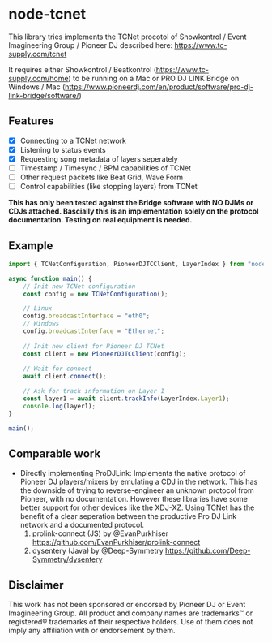 # node-tcnet

This library tries implements the TCNet procotol of Showkontrol / Event Imagineering Group / Pioneer DJ described here: https://www.tc-supply.com/tcnet

It requires either Showkontrol / Beatkontrol (https://www.tc-supply.com/home) to be running on a Mac or PRO DJ LINK Bridge on Windows / Mac (https://www.pioneerdj.com/en/product/software/pro-dj-link-bridge/software/)

## Features

- [x] Connecting to a TCNet network
- [x] Listening to status events
- [x] Requesting song metadata of layers seperately
- [ ] Timestamp / Timesync / BPM capabilities of TCNet
- [ ] Other request packets like Beat Grid, Wave Form
- [ ] Control capabilities (like stopping layers) from TCNet

**This has only been tested against the Bridge software with NO DJMs or CDJs attached. Bascially this is an implementation solely on the protocol documentation. Testing on real equipment is needed.**

## Example
```typescript
import { TCNetConfiguration, PioneerDJTCClient, LayerIndex } from "node-tcnet"

async function main() {
    // Init new TCNet configuration
    const config = new TCNetConfiguration();

    // Linux
    config.broadcastInterface = "eth0";
    // Windows
    config.broadcastInterface = "Ethernet";
    
    // Init new client for Pioneer DJ TCNet
    const client = new PioneerDJTCClient(config);
    
    // Wait for connect
    await client.connect();

    // Ask for track information on Layer 1
    const layer1 = await client.trackInfo(LayerIndex.Layer1);
    console.log(layer1);
}

main();
```

## Comparable work
- Directly implementing ProDJLink: Implements the native protocol of Pioneer DJ players/mixers by emulating a CDJ in the network. This has the downside of trying to reverse-engineer an unknown protocol from Pioneer, with no documentation. However these libraries have some better support for other devices like the XDJ-XZ. Using TCNet has the benefit of a clear seperation between the productive Pro DJ Link network and a documented protocol.
  1. prolink-connect (JS) by @EvanPurkhiser https://github.com/EvanPurkhiser/prolink-connect
  2. dysentery (Java) by @Deep-Symmetry https://github.com/Deep-Symmetry/dysentery

## Disclaimer

This work has not been sponsored or endorsed by Pioneer DJ or Event Imagineering Group. All product and company names are trademarks™ or registered® trademarks of their respective holders. Use of them does not imply any affiliation with or endorsement by them.

